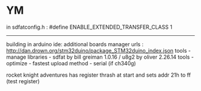 # YM
in sdfatconfig.h :
#define ENABLE_EXTENDED_TRANSFER_CLASS 1
* * *

building in arduino ide:
additional boards manager urls : http://dan.drown.org/stm32duino/package_STM32duino_index.json
tools - manage libraries - sdfat by bill greiman 1.0.16 / u8g2 by oliver 2.26.14
tools - optimize - fastest
upload method - serial (if ch340g)

rocket knight adventures has register thrash at start and sets addr 21h to ff (test register)
